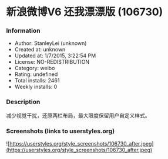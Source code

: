 # 新浪微博V6 还我漂漂版 (106730)

### Information
- Author: StanleyLei (unknown)
- Created at: unknown
- Updated at: 1/7/2015, 3:22:54 PM
- License: NO-REDISTRIBUTION
- Category: weibo
- Rating: undefined
- Total installs: 2461
- Weekly installs: 0


### Description
减少视觉干扰，还原两栏布局，最大限度保留用户自定义样式。


### Screenshots (links to userstyles.org)
![https://userstyles.org/style_screenshots/106730_after.jpeg](https://userstyles.org/style_screenshots/106730_after.jpeg)


